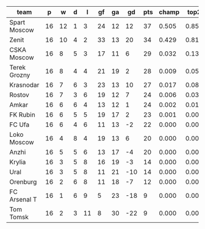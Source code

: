|     team     | p  | w  | d | l  | gf | ga | gd  | pts | champ | top2  | top3  | top4  |  5-7  | bot4  | bot3  | bot2  |
|--------------|----|----|---|----|----|----|-----|-----|-------|-------|-------|-------|-------|-------|-------|-------|
| Spart Moscow | 16 | 12 | 1 |  3 | 24 | 12 |  12 |  37 | 0.505 | 0.855 | 0.950 | 0.981 | 0.019 | 0.000 | 0.000 | 0.000|
| Zenit        | 16 | 10 | 4 |  2 | 33 | 13 |  20 |  34 | 0.429 | 0.817 | 0.934 | 0.974 | 0.025 | 0.000 | 0.000 | 0.000|
| CSKA Moscow  | 16 |  8 | 5 |  3 | 17 | 11 |   6 |  29 | 0.032 | 0.137 | 0.396 | 0.600 | 0.313 | 0.000 | 0.000 | 0.000|
| Terek Grozny | 16 |  8 | 4 |  4 | 21 | 19 |   2 |  28 | 0.009 | 0.052 | 0.177 | 0.343 | 0.437 | 0.001 | 0.000 | 0.000|
| Krasnodar    | 16 |  7 | 6 |  3 | 23 | 13 |  10 |  27 | 0.017 | 0.083 | 0.281 | 0.481 | 0.378 | 0.001 | 0.000 | 0.000|
| Rostov       | 16 |  7 | 3 |  6 | 19 | 12 |   7 |  24 | 0.006 | 0.031 | 0.119 | 0.245 | 0.423 | 0.004 | 0.001 | 0.000|
| Amkar        | 16 |  6 | 6 |  4 | 13 | 12 |   1 |  24 | 0.002 | 0.013 | 0.058 | 0.137 | 0.381 | 0.008 | 0.002 | 0.000|
| FK Rubin     | 16 |  6 | 5 |  5 | 19 | 17 |   2 |  23 | 0.001 | 0.007 | 0.037 | 0.101 | 0.340 | 0.019 | 0.004 | 0.000|
| FC Ufa       | 16 |  6 | 4 |  6 | 11 | 13 |  -2 |  22 | 0.000 | 0.002 | 0.021 | 0.060 | 0.264 | 0.030 | 0.007 | 0.001|
| Loko Moscow  | 16 |  4 | 8 |  4 | 19 | 13 |   6 |  20 | 0.000 | 0.003 | 0.021 | 0.061 | 0.269 | 0.035 | 0.008 | 0.001|
| Anzhi        | 16 |  5 | 5 |  6 | 13 | 17 |  -4 |  20 | 0.000 | 0.000 | 0.005 | 0.015 | 0.121 | 0.113 | 0.034 | 0.006|
| Krylia       | 16 |  3 | 5 |  8 | 16 | 19 |  -3 |  14 | 0.000 | 0.000 | 0.000 | 0.001 | 0.023 | 0.430 | 0.212 | 0.075|
| Ural         | 16 |  3 | 5 |  8 | 11 | 21 | -10 |  14 | 0.000 | 0.000 | 0.000 | 0.000 | 0.006 | 0.647 | 0.384 | 0.151|
| Orenburg     | 16 |  2 | 6 |  8 | 11 | 18 |  -7 |  12 | 0.000 | 0.000 | 0.000 | 0.000 | 0.002 | 0.771 | 0.542 | 0.257|
| FC Arsenal T | 16 |  1 | 6 |  9 |  5 | 23 | -18 |   9 | 0.000 | 0.000 | 0.000 | 0.000 | 0.000 | 0.961 | 0.883 | 0.711|
| Tom Tomsk    | 16 |  2 | 3 | 11 |  8 | 30 | -22 |   9 | 0.000 | 0.000 | 0.000 | 0.000 | 0.000 | 0.979 | 0.923 | 0.797|
